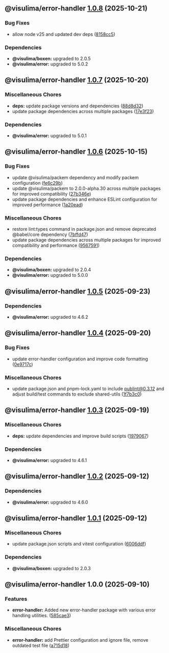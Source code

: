 ## @visulima/error-handler [1.0.8](https://github.com/visulima/visulima/compare/@visulima/error-handler@1.0.7...@visulima/error-handler@1.0.8) (2025-10-21)

### Bug Fixes

* allow node v25 and updated dev deps ([8158cc5](https://github.com/visulima/visulima/commit/8158cc53ec92bd0331e8c6bd0fcbc8ab61b9320f))


### Dependencies

* **@visulima/boxen:** upgraded to 2.0.5
* **@visulima/error:** upgraded to 5.0.2

## @visulima/error-handler [1.0.7](https://github.com/visulima/visulima/compare/@visulima/error-handler@1.0.6...@visulima/error-handler@1.0.7) (2025-10-20)

### Miscellaneous Chores

* **deps:** update package versions and dependencies ([88d8d32](https://github.com/visulima/visulima/commit/88d8d32c4629a7a06c8770369191da2cc81087cc))
* update package dependencies across multiple packages ([17e3f23](https://github.com/visulima/visulima/commit/17e3f2377c8a3f98e2eed2192c5adaf6e32558b5))


### Dependencies

* **@visulima/error:** upgraded to 5.0.1

## @visulima/error-handler [1.0.6](https://github.com/visulima/visulima/compare/@visulima/error-handler@1.0.5...@visulima/error-handler@1.0.6) (2025-10-15)

### Bug Fixes

* update @visulima/packem dependency and modify packem configuration ([fe6c29b](https://github.com/visulima/visulima/commit/fe6c29bc3ac7e9ef7d484d3998b2e1adb75164ea))
* update @visulima/packem to 2.0.0-alpha.30 across multiple packages for improved compatibility ([27b346e](https://github.com/visulima/visulima/commit/27b346eaa1c0fb0e420d9a9824482028307f4249))
* update package dependencies and enhance ESLint configuration for improved performance ([1a20ead](https://github.com/visulima/visulima/commit/1a20eadaf0a563ed5e6f621eb7649b5629f44164))

### Miscellaneous Chores

* restore lint:types command in package.json and remove deprecated @babel/core dependency ([7bffd47](https://github.com/visulima/visulima/commit/7bffd473b40705b7f27b863521fbd21351e464b5))
* update package dependencies across multiple packages for improved compatibility and performance ([9567591](https://github.com/visulima/visulima/commit/9567591c415da3002f3a4fe08f8caf7ce01ca5f7))


### Dependencies

* **@visulima/boxen:** upgraded to 2.0.4
* **@visulima/error:** upgraded to 5.0.0

## @visulima/error-handler [1.0.5](https://github.com/visulima/visulima/compare/@visulima/error-handler@1.0.4...@visulima/error-handler@1.0.5) (2025-09-23)


### Dependencies

* **@visulima/error:** upgraded to 4.6.2

## @visulima/error-handler [1.0.4](https://github.com/visulima/visulima/compare/@visulima/error-handler@1.0.3...@visulima/error-handler@1.0.4) (2025-09-20)

### Bug Fixes

* update error-handler configuration and improve code formatting ([0e9717c](https://github.com/visulima/visulima/commit/0e9717c6a642dde4c6d02974143d94597ed72dbd))

### Miscellaneous Chores

* update package.json and pnpm-lock.yaml to include publint@0.3.12 and adjust build/test commands to exclude shared-utils ([1f7b3c0](https://github.com/visulima/visulima/commit/1f7b3c0381d77edfeec80ea1bf57b3469e929414))

## @visulima/error-handler [1.0.3](https://github.com/visulima/visulima/compare/@visulima/error-handler@1.0.2...@visulima/error-handler@1.0.3) (2025-09-19)

### Miscellaneous Chores

* **deps:** update dependencies and improve build scripts ([1979067](https://github.com/visulima/visulima/commit/197906796481aeaad4c57f7bb207ea6d8a9e227b))


### Dependencies

* **@visulima/error:** upgraded to 4.6.1

## @visulima/error-handler [1.0.2](https://github.com/visulima/visulima/compare/@visulima/error-handler@1.0.1...@visulima/error-handler@1.0.2) (2025-09-12)


### Dependencies

* **@visulima/error:** upgraded to 4.6.0

## @visulima/error-handler [1.0.1](https://github.com/visulima/visulima/compare/@visulima/error-handler@1.0.0...@visulima/error-handler@1.0.1) (2025-09-12)

### Miscellaneous Chores

* update package.json scripts and vitest configuration ([6006ddf](https://github.com/visulima/visulima/commit/6006ddf468a500abb3f13223ea6e3a9876c0c31b))


### Dependencies

* **@visulima/boxen:** upgraded to 2.0.3

## @visulima/error-handler 1.0.0 (2025-09-10)

### Features

* **error-handler:** Added new error-handler package with various error handling utilities. ([585cae3](https://github.com/visulima/visulima/commit/585cae3f680cce87117936dafbbe0b0dad328725))

### Miscellaneous Chores

* **error-handler:** add Prettier configuration and ignore file, remove outdated test file ([a715d18](https://github.com/visulima/visulima/commit/a715d18d39b95eab51b69908e323ff332f78160d))
